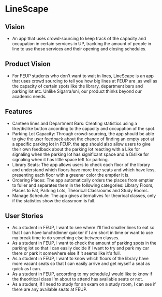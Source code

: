 # LineScape

## Vision
- An app that uses crowd-sourcing to keep track of the capacity and occupation in certain services in UP, tracking the amount of people in line to use those services and their opening and closing schedules.

## Product Vision

- For FEUP students who don't want to wait in lines, LineScape is an app that uses crowd sourcing to tell you how big lines at FEUP are ,as well as the capacity of certain spots like the library, department bars and parking lot etc. Unlike Sigarra/uni, our product thinks beyond our academic needs.

## Features
- Canteen lines and Department Bars: Creating statistics using a like/dislike button according to the capacity and occupation of the spot.
- Parking Lot Capacity: Through crowd-sourcing, the app should be able to give the user feedback about the chance of finding an empty spot at a specific parking lot in FEUP. the app should also allow users to give their own feedback about the parking lot reacting with a Like for signaling when the parking lot has significant space and a Dislike for signaling when it has little space left for parking.
- Library Seats: The app allows users to check each floor of the library and understand which floors have more free seats and which have less, presenting each floor with a greener color the emptier it is.
- Ordering Places: The app automatically orders the places from emptier to fuller and separates them in the following categories: Library Floors, Places to Eat, Parking Lots, Theorical Classrooms and Study Rooms.
- Manage Schedule: The app gives alternatives for theorical classes, only if the statistics show the classroom is full.

## User Stories
- As a student in FEUP, I want to see where I'll find smaller lines to eat so that I can have lunch/dinner quicker if I am short in time or want to use my break time to do something else between classes.
- As a student in FEUP, I want to check the amount of parking spots in the parking lot so that I can easily decide if I want to try and park my car there or park it somewhere else if it seems like it's full.
- As a student in FEUP, I want to know which floors  of the library have more vacant seats so that I can easily arrive and get myself a seat as quick as I can.
- As a student in FEUP, according to my schedule,I would like to know if the theoritical class I'm about to attend has available seats or not.
- As a student, if I need to study for an exam on a study room, I can see if there are any available seats at FEUP. 
